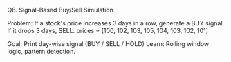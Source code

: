 Q8. Signal-Based Buy/Sell Simulation

Problem:
If a stock's price increases 3 days in a row, generate a BUY signal. If it drops 3 days, SELL.
prices = [100, 102, 103, 105, 104, 103, 102, 101]

Goal: Print day-wise signal (BUY / SELL / HOLD)
Learn: Rolling window logic, pattern detection.